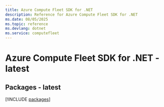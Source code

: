 ```yaml
---
title: Azure Compute Fleet SDK for .NET
description: Reference for Azure Compute Fleet SDK for .NET
ms.date: 08/05/2025
ms.topic: reference
ms.devlang: dotnet
ms.service: computefleet
---
```

# Azure Compute Fleet SDK for .NET - latest
## Packages - latest
[!INCLUDE [packages](compute-fleet-index.md)]